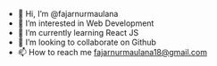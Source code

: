 - 👋 Hi, I’m @fajarnurmaulana
- 👀 I’m interested in Web Development
- 🌱 I’m currently learning React JS
- 💞️ I’m looking to collaborate on Github
- 📫 How to reach me fajarnurmaulana18@gmail.com

<!---
fajarnurmaulana/fajarnurmaulana is a ✨ special ✨ repository because its `README.md` (this file) appears on your GitHub profile.
You can click the Preview link to take a look at your changes.
--->
